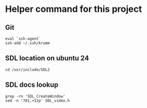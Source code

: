 # Helper command for this project

## Git

```
eval `ssh-agent`
ssh-add ~/.ssh/krumm
```

## SDL location on ubuntu 24

```
cd /usr/include/SDL2
```

## SDL docs lookup

```
grep -rn 'SDL_CreateWindow'
sed -n '781,+12p' SDL_video.h
```
